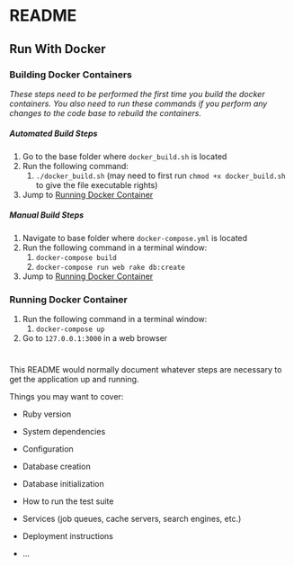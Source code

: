 # README

## Run With Docker
### Building Docker Containers
_These steps need to be performed the first time you build the docker containers.
You also need to run these commands if you perform any changes to the code base to rebuild the containers._

##### Automated Build Steps
1. Go to the base folder where `docker_build.sh` is located
2. Run the following command:
   1. `./docker_build.sh` (may need to first run `chmod +x docker_build.sh` to give the file executable rights)
3. Jump to [Running Docker Container](#running-docker-container)

##### Manual Build Steps
1. Navigate to base folder where `docker-compose.yml` is located
2. Run the following command in a terminal window:
   1. `docker-compose build`
   2. `docker-compose run web rake db:create`
4. Jump to [Running Docker Container](#running-docker-container)

   
### Running Docker Container
1. Run the following command in a terminal window:
   1. `docker-compose up`
2. Go to `127.0.0.1:3000` in a web browser

#

This README would normally document whatever steps are necessary to get the
application up and running.

Things you may want to cover:

* Ruby version

* System dependencies

* Configuration

* Database creation

* Database initialization

* How to run the test suite

* Services (job queues, cache servers, search engines, etc.)

* Deployment instructions

* ...
